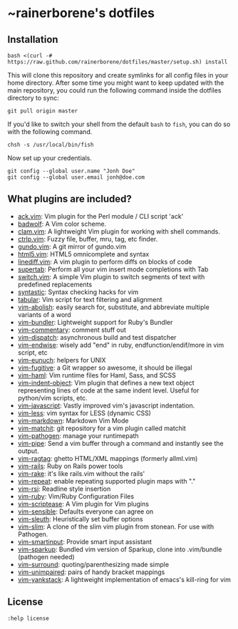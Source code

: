 # ~rainerborene's dotfiles

## Installation

    bash <(curl -# https://raw.github.com/rainerborene/dotfiles/master/setup.sh) install

This will clone this repository and create symlinks for all config files in your 
home directory. After some time you might want to keep updated with the main
repository, you could run the following command inside the dotfiles directory
to sync:

    git pull origin master 

If you'd like to switch your shell from the default `bash` to `fish`, you can do
so with the following command.

    chsh -s /usr/local/bin/fish

Now set up your credentials.

    git config --global user.name "Jonh Doe"
    git config --global user.email jonh@doe.com

## What plugins are included?

- [ack.vim](https://github.com/mileszs/ack.vim): Vim plugin for the Perl module / CLI script 'ack'
- [badwolf](https://github.com/sjl/badwolf): A Vim color scheme.
- [clam.vim](https://github.com/sjl/clam.vim): A lightweight Vim plugin for working with shell commands.
- [ctrlp.vim](https://github.com/kien/ctrlp.vim): Fuzzy file, buffer, mru, tag, etc finder.
- [gundo.vim](https://github.com/sjl/gundo.vim): A git mirror of gundo.vim
- [html5.vim](https://github.com/othree/html5.vim): HTML5 omnicomplete and syntax 
- [linediff.vim](https://github.com/AndrewRadev/linediff.vim): A vim plugin to perform diffs on blocks of code
- [supertab](https://github.com/ervandew/supertab): Perform all your vim insert mode completions with Tab
- [switch.vim](https://github.com/AndrewRadev/switch.vim): A simple Vim plugin to switch segments of text with predefined replacements
- [syntastic](https://github.com/scrooloose/syntastic): Syntax checking hacks for vim
- [tabular](https://github.com/godlygeek/tabular): Vim script for text filtering and alignment
- [vim-abolish](https://github.com/tpope/vim-abolish): easily search for, substitute, and abbreviate multiple variants of a word
- [vim-bundler](https://github.com/tpope/vim-bundler): Lightweight support for Ruby's Bundler
- [vim-commentary](https://github.com/tpope/vim-commentary): comment stuff out
- [vim-dispatch](https://github.com/tpope/vim-dispatch): asynchronous build and test dispatcher
- [vim-endwise](https://github.com/tpope/vim-endwise): wisely add "end" in ruby, endfunction/endif/more in vim script, etc
- [vim-eunuch](https://github.com/tpope/vim-eunuch): helpers for UNIX
- [vim-fugitive](https://github.com/tpope/vim-fugitive): a Git wrapper so awesome, it should be illegal
- [vim-haml](https://github.com/tpope/vim-haml): Vim runtime files for Haml, Sass, and SCSS
- [vim-indent-object](https://github.com/michaeljsmith/vim-indent-object): Vim plugin that defines a new text object representing lines of code at the same indent level. Useful for python/vim scripts, etc.
- [vim-javascript](https://github.com/pangloss/vim-javascript): Vastly improved vim's javascript indentation.
- [vim-less](https://github.com/groenewege/vim-less): vim syntax for LESS (dynamic CSS)
- [vim-markdown](https://github.com/plasticboy/vim-markdown): Markdown Vim Mode
- [vim-matchit](https://github.com/edsono/vim-matchit): git repository for a vim plugin called matchit
- [vim-pathogen](https://github.com/tpope/vim-pathogen): manage your runtimepath
- [vim-pipe](https://github.com/krisajenkins/vim-pipe): Send a vim buffer through a command and instantly see the output.
- [vim-ragtag](https://github.com/tpope/vim-ragtag): ghetto HTML/XML mappings (formerly allml.vim)
- [vim-rails](https://github.com/tpope/vim-rails): Ruby on Rails power tools
- [vim-rake](https://github.com/tpope/vim-rake): it's like rails.vim without the rails'
- [vim-repeat](https://github.com/tpope/vim-repeat): enable repeating supported plugin maps with "."
- [vim-rsi](https://github.com/tpope/vim-rsi): Readline style insertion
- [vim-ruby](https://github.com/vim-ruby/vim-ruby): Vim/Ruby Configuration Files
- [vim-scriptease](https://github.com/tpope/vim-scriptease): A Vim plugin for Vim plugins
- [vim-sensible](https://github.com/tpope/vim-sensible): Defaults everyone can agree on
- [vim-sleuth](https://github.com/tpope/vim-sleuth): Heuristically set buffer options
- [vim-slim](https://github.com/slim-template/vim-slim): A clone of the slim vim plugin from stonean. For use with Pathogen.
- [vim-smartinput](https://github.com/kana/vim-smartinput): Provide smart input assistant
- [vim-sparkup](https://github.com/kogakure/vim-sparkup): Bundled vim version of Sparkup, clone into .vim/bundle (pathogen needed)
- [vim-surround](https://github.com/tpope/vim-surround): quoting/parenthesizing made simple
- [vim-unimpaired](https://github.com/tpope/vim-unimpaired): pairs of handy bracket mappings
- [vim-yankstack](https://github.com/nickstenning/vim-yankstack): A lightweight implementation of emacs's kill-ring for vim

## License

`:help license`
